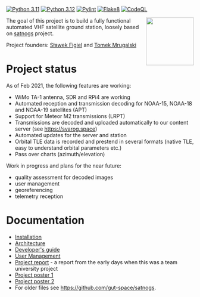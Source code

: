[![Python 3.11](https://github.com/gut-space/svarog-server/actions/workflows/pytest-3.11.yml/badge.svg)](https://github.com/gut-space/svarog-server/actions/workflows/pytest-3.11.yml)
[![Python 3.12](https://github.com/gut-space/svarog-server/actions/workflows/pytest-3.12.yml/badge.svg)](https://github.com/gut-space/svarog-server/actions/workflows/pytest-3.12.yml)
[![Pylint](https://github.com/gut-space/svarog-server/actions/workflows/pylint.yml/badge.svg)](https://github.com/gut-space/svarog-server/actions/workflows/pylint.yml)
[![Flake8](https://github.com/gut-space/svarog-server/actions/workflows/flake8.yml/badge.svg)](https://github.com/gut-space/svarog-server/actions/workflows/flake8.yml)
[![CodeQL](https://github.com/gut-space/svarog-server/actions/workflows/github-code-scanning/codeql/badge.svg)](https://github.com/gut-space/svarog-server/actions/workflows/github-code-scanning/codeql.yml)

<img align="right" width="128" height="128" src="https://github.com/gut-space/svarog/blob/master/doc/logo.png">

The goal of this project is to build a fully functional automated VHF satellite ground station, loosely based on [satnogs](https://satnogs.org) project.

Project founders: [Sławek Figiel](https://github.com/fivitti) and [Tomek Mrugalski](https://github.com/tomaszmrugalski/)

# Project status

As of Feb 2021, the following features are working:

- WiMo TA-1 antenna, SDR and RPi4 are working
- Automated reception and transmission decoding for NOAA-15, NOAA-18 and NOAA-19 satellites (APT)
- Support for Meteor M2 transmissions (LRPT)
- Transmissions are decoded and uploaded automatically to our content server (see https://svarog.space)
- Automated updates for the server and station
- Orbital TLE data is recorded and prestend in several formats (native TLE, easy to understand orbital parameters etc.)
- Pass over charts (azimuth/elevation)

Work in progress and plans for the near future:

- quality assessment for decoded images
- user management
- georeferencing
- telemetry reception

# Documentation

- [Installation](doc/install.md)
- [Architecture](doc/arch.md)
- [Developer's guide](doc/devel.md)
- [User Management](doc/users.md)
- [Project report](doc/prototype-phase/satnogs-gdn-report.pdf) - a report from the early days when this was a team university project
- [Project poster 1](doc/prototype-phase/poster1-pl.jpg)
- [Project poster 2](doc/prototype-phase/poster2-en.jpg)
- For older files see https://github.com/gut-space/satnogs.
